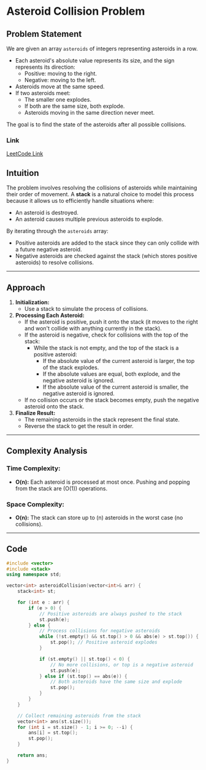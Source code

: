 # Asteroid Collision Problem

## Problem Statement
We are given an array `asteroids` of integers representing asteroids in a row.

- Each asteroid's absolute value represents its size, and the sign represents its direction:
  - Positive: moving to the right.
  - Negative: moving to the left.
- Asteroids move at the same speed. 
- If two asteroids meet:
  - The smaller one explodes.
  - If both are the same size, both explode.
  - Asteroids moving in the same direction never meet.

The goal is to find the state of the asteroids after all possible collisions.

### Link 
[LeetCode Link](https://leetcode.com/problems/asteroid-collision/)



## Intuition
The problem involves resolving the collisions of asteroids while maintaining their order of movement. A **stack** is a natural choice to model this process because it allows us to efficiently handle situations where:
- An asteroid is destroyed.
- An asteroid causes multiple previous asteroids to explode.

By iterating through the `asteroids` array:
- Positive asteroids are added to the stack since they can only collide with a future negative asteroid.
- Negative asteroids are checked against the stack (which stores positive asteroids) to resolve collisions.

---

## Approach
1. **Initialization:**
   - Use a stack to simulate the process of collisions.
2. **Processing Each Asteroid:**
   - If the asteroid is positive, push it onto the stack (it moves to the right and won't collide with anything currently in the stack).
   - If the asteroid is negative, check for collisions with the top of the stack:
     - While the stack is not empty, and the top of the stack is a positive asteroid:
       - If the absolute value of the current asteroid is larger, the top of the stack explodes.
       - If the absolute values are equal, both explode, and the negative asteroid is ignored.
       - If the absolute value of the current asteroid is smaller, the negative asteroid is ignored.
   - If no collision occurs or the stack becomes empty, push the negative asteroid onto the stack.
3. **Finalize Result:**
   - The remaining asteroids in the stack represent the final state.
   - Reverse the stack to get the result in order.

---

## Complexity Analysis
### Time Complexity:
- **O(n):** Each asteroid is processed at most once. Pushing and popping from the stack are \(O(1)\) operations.

### Space Complexity:
- **O(n):** The stack can store up to \(n\) asteroids in the worst case (no collisions).

---

## Code
```cpp
#include <vector>
#include <stack>
using namespace std;

vector<int> asteroidCollision(vector<int>& arr) {
    stack<int> st;

    for (int e : arr) {
        if (e > 0) {
            // Positive asteroids are always pushed to the stack
            st.push(e);
        } else {
            // Process collisions for negative asteroids
            while (!st.empty() && st.top() > 0 && abs(e) > st.top()) {
                st.pop(); // Positive asteroid explodes
            }

            if (st.empty() || st.top() < 0) {
                // No more collisions, or top is a negative asteroid
                st.push(e);
            } else if (st.top() == abs(e)) {
                // Both asteroids have the same size and explode
                st.pop();
            }
        }
    }

    // Collect remaining asteroids from the stack
    vector<int> ans(st.size());
    for (int i = st.size() - 1; i >= 0; --i) {
        ans[i] = st.top();
        st.pop();
    }

    return ans;
}
```